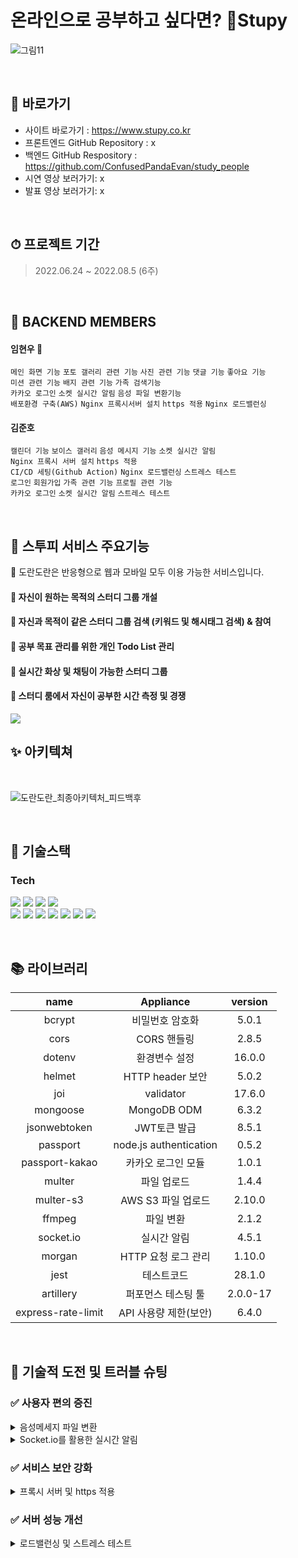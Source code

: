 # 온라인으로 공부하고 싶다면? 👨‍Stupy
![그림11](https://blog.kakaocdn.net/dn/cCqYjw/btrII12IHL1/8kIz1BK1UT8eveJk997OM1/img.png)

<br>

## 📌 바로가기
- 사이트 바로가기 : https://www.stupy.co.kr
- 프론트엔드 GitHub Repository : x
- 백엔드 GitHub Respository : https://github.com/ConfusedPandaEvan/study_people
- 시연 영상 보러가기: x
- 발표 영상 보러가기: x

<br>

## ⏱ 프로젝트 기간
> 2022.06.24 ~ 2022.08.5 (6주)

<br>

## 👾 BACKEND MEMBERS
#### 임현우 🔰

`메인 화면 기능` `포토 갤러리 관련 기능` `사진 관련 기능` `댓글 기능` `좋아요 기능`
</br>
`미션 관련 기능` `배지 관련 기능` `가족 검색기능` 
</br>
`카카오 로그인` `소켓 실시간 알림` `음성 파일 변환기능`
</br>
`배포환경 구축(AWS)` `Nginx 프록시서버 설치` `https 적용` `Nginx 로드밸런싱`

#### 김준호

`캘린더 기능` `보이스 갤러리` `음성 메시지 기능` `소켓 실시간 알림`
<br/>
`Nginx 프록시 서버 설치` `https 적용`
<br/>
`CI/CD 세팅(Github Action)` `Nginx 로드밸런싱` `스트레스 테스트` 
<br/>
`로그인` `회원가입` `가족 관련 기능` `프로필 관련 기능` 
<br/>
`카카오 로그인` `소켓 실시간 알림` `스트레스 테스트`

<br>

## 🌈 스투피 서비스 주요기능
<p6> 🔔 도란도란은 반응형으로 웹과 모바일 모두 이용 가능한 서비스입니다.</p6>
#### 🔔 자신이 원하는 목적의 스터디 그룹 개설
#### 🔔 자신과 목적이 같은 스터디 그룹 검색 (키워드 및 해시태그 검색) & 참여
#### 🔔 공부 목표 관리를 위한 개인 Todo List 관리
#### 🔔 실시간 화상 및 채팅이 가능한 스터디 그룹
#### 🔔 스터디 룸에서 자신이 공부한 시간 측정 및 경쟁 

<img src="https://img1.daumcdn.net/thumb/R1280x0/?scode=mtistory2&fname=https%3A%2F%2Fblog.kakaocdn.net%2Fdn%2Fb0vTqK%2FbtrIEYyXZgk%2FJjYuPPCwbBOx1Bxx1gYocK%2Fimg.png">

<br>

## ✨ 아키텍쳐
<br>

![도란도란_최종아키텍처_피드백후](https://blog.kakaocdn.net/dn/dGq0X9/btrIH7a2hMa/BrFHGtydDhBctqu3w8UVsk/img.png)

<br>

## 🔨 기술스택
### **Tech**
<p>
<img src='https://img.shields.io/badge/javascript-F7DF1E?logo=javascript'/>
<img src='https://img.shields.io/badge/Node-version16.13.1-green?logo=Node.js'/>
<img src='https://img.shields.io/badge/Express-v4.18.0-black?logo=Express'/>
<img src='https://img.shields.io/badge/MongoDB-version111-green?logo=mongodb'/>
<br>
<img src='https://img.shields.io/badge/socket.io-v4.4.1-white?logo=Socket.io'/>
<img src='https://img.shields.io/badge/prettier-v2.5.1-pink?logo=prettier'/>
<img src="https://img.shields.io/badge/Passport-v0.5.2-34E27A?logo=Passport&logoColor=white" />
<img src="https://img.shields.io/badge/JsonWebToken-v8.5.1-8a8a8a?logo=JSON Web Tokens&logoColor=white" />
<img src="https://img.shields.io/badge/Git hub-000000?logo=Github&logoColor=white" />
<img src="https://img.shields.io/badge/nginx-v1.14.0-green?logo=nginx&logoColor=white" />
<img src="https://img.shields.io/badge/PM2-000000?logo=PM2&logoColor=white" />
<br>
</p>

<br>

## 📚 라이브러리 
| name                | Appliance               | version  |
| :-----------------: | :---------------------: | :------: |
| bcrypt              | 비밀번호 암호화         |5.0.1|
| cors                | CORS 핸들링             |2.8.5|
| dotenv              | 환경변수 설정           |16.0.0|
| helmet              | HTTP header 보안        |5.0.2|
| joi                 | validator               |17.6.0|
| mongoose            | MongoDB ODM             |6.3.2|
| jsonwebtoken        | JWT토큰 발급            |8.5.1|
| passport            | node.js authentication  |0.5.2|
| passport-kakao      | 카카오 로그인 모듈      |1.0.1|
| multer              | 파일 업로드             |1.4.4|
| multer-s3           | AWS S3 파일 업로드      |2.10.0|
| ffmpeg              | 파일 변환               |2.1.2|
| socket.io           | 실시간 알림             |4.5.1|
| morgan              | HTTP 요청 로그 관리     |1.10.0|
| jest                |  테스트코드             |28.1.0|
| artillery	          |  퍼포먼스 테스팅 툴     |2.0.0-17|
| express-rate-limit  | API 사용량 제한(보안)   |6.4.0|

<br>
   
## 🚀 기술적 도전 및 트러블 슈팅

### ✅ 사용자 편의 증진

<details>
  <summary>음성메세지 파일 변환</summary>
   
  * 도입 이유
    - 음성메세지 녹음 시 IOS 기기에서 녹음 및 재생이 불가능한 문제발생
  * 문제 상황
    - 녹음 후 저장 시, 저장되는 녹음파일의 오디오 포맷 : webm/Opus
    - webm 파일은 macOS 및 iOS의 IE 및 Safari는 내장 지원을 제공하지 않음을 확인
  * 해결 방안
    - 안드로이드뿐만 아니라 iOS에서 지원하는 오디오 포맷 형식으로 변환하여 저장 필요
    - iOS에서 지원하는 오디오 포맷 확인: AAC, MP3, WAV, AIFF만 지원함 
  * 의사 결정 및 결과
    - 사용자가 기기에 상관없이 모든 기능을 이용할 수 있게 ffmpeg 파일변환 라이브러리 도입
    - ffmpeg의 컨버팅 기능을 이용해 프론트엔드에서 받은 wepm파일을 mp3확장자로 컨버팅 후 저장하여 문제해결 
      <p><img src="https://user-images.githubusercontent.com/100390926/170860580-a00d7ab8-5088-4a9e-991c-1d53fea939d1.png" /></p>
</details>

<details>
  <summary>Socket.io를 활용한 실시간 알림</summary>
   
  * 도입 이유
    - MVP 기능구현 중, 누구나 email 검색을 통해 가족원으로 추가될 수 있는 가족 구성방식의 문제점 발견
  * 문제 상황
    - email 검색만으로도 불특정 다수의 사람이 나의 가족원으로 추가될 수 있음
  * 해결 방안
    - 가족 구성원 추가 시, 당사자의 승락 & 거부 확인절차 추가
    - 실시간으로 초대 알림메시지가 발송 가능한 가족 초대기능을 구현하여 문제해결
  * 의사 결정
    - websocket 대신 모든 브라우저에서 사용 가능한 socket.io 라이브러리를 적용하여 기능구현 결정
  * 기능구현 중 만난 문제 상황 
    - 로컬에서 소켓연결 및 작동테스트를 확인하고 서버에 올려 클라이언트와 연동 중, 리버스 프록시 용으로 설치해놓은 Nginx의 설정 관련 문제로 웹소켓 연결실패 문제발생
  * 해결 방안
    - socket.io와 관련한 Nginx의 설정을 추가 & 변경하여 문제해결 (아래 3가지 사항 설정)
    - (1) proxy HTTP version 1.1; , (2) proxy set_header Connection ""; (3) upstream keepalive 설정 추가
    - (1) Nginx는 upstream 서버로 proxy를 할 때 HTTP 버전을 1.0으로 바꿔서 보냄, 따라서 Nginx 공식문서에서 권장하는 버전 1.1으로 변경함
    - (2) HTTP/1.1에서는 Connection을 유지하는 것이 기본이기 때문에 Connection 헤더가 필요없음
    - (3) socket 연결 방식은 3way handshake 방식으로, keepalive 설정을 통해 IN/OUT access 시간을 늘려주어, 리소스 소모량을 감소시키고 웹페이지 로드 속도를 높임
      <p><img src="https://user-images.githubusercontent.com/100390926/170860892-de2ad264-10cf-48f5-9ee7-4d3ba18bbc10.png" /></p>
</details>

### ✅ 서비스 보안 강화

<details>
  <summary>프록시 서버 및 https 적용</summary>
   
  * 도입 이유
    - 프록시 서버 : 서버측에서 위험이 예상되는 웹 콘텐츠 및 악성코드를 필터링
    - https는 사용자가 사이트에 제공하는 정보를 암호화하여 보안하기 때문에 적용
  * 문제 상황
    - 문제 (1): Nginx 설치 후 서버가 정상 연결 되지않는 문제 발생
    - 문제 (2): Nginx 설치 및 기본설정 후 SSL 도메인인증 에러 발생(Let’s encrypt / Certbot)
  * 해결 방안
    - Nginx 서버 방화벽 설정이 활성화 되어 있지 않아서 생긴 에러로 확인 => 방화벽 설정 및 활성화
    - 기존에 ec2 서버에 서버작동 테스트를 위해 80번 포트를 로컬에 포트 포워딩 중 이여서 생긴 문제로 포트 포워딩 리스트 확인 후 제거 필요
  * 결과
    - 방화벽 설정 활성화 및 포트 포워딩 삭제 완료 후, Nginx Proxy_server 활성화 및 HTTPS 적용 완료 확인
      <p><img src="https://user-images.githubusercontent.com/100390926/170881794-de70cbf7-28b7-4b2d-af7b-11d5b0efef03.png" /></p>
</details>

### ✅ 서버 성능 개선

<details>
  <summary>로드밸런싱 및 스트레스 테스트</summary>
   
  * 도입 이유
    - 서버의 부하를 분산시키고 안정적인 서버 유지를 위해 로드밸런싱 구현의 필요성을 느낌
  * 문제 상황
    - socket 연결을 통해 실시간 알림기능을 제공하고 있기 때문에 접속자 수 증가에 따라 서버의 부담 증가
  * 해결 방안 (1)
    - AWS의 ELB를 사용하여 EC2를 그룹화한 로드밸런싱 구현(EC2 자체를 늘리는 방식)
  * 해결 방안 (2)
    - 기존에 프록시 서버용으로 설치해놓은 Nginx를 로드밸런서로 활용하여 구현(하나의 EC2에 여러개의 서버를 연결하는 방식) 
  * 의사 결정
    - Nginx를 활용한 로드밸런싱 구현을 결정
    - 현재 진행하고있는 프로젝트의 사이즈와, 서비스를 이용하는 유저의 수, 그리고 비용적인 면을 고려했을때 ELB를 사용할 필요가 없다고 판단 
    - Artillery 라이브러리를 활용하여 로드밸런싱 전/후 서버의 성능(속도)을 파악하기 위한 스트레스 테스트를 진행하기로 함
  * 결과
    - 하나의 EC2 인스턴스에 3개의 서버를 연결하여 2개의 서버로 부하를 분산시키고 1개의 서버는 백업용 서버로 설정함
    - 스트레스 테스트 결과, 로드밸런싱 적용 후 1000명의 가상 사용자가 50번의 요청을 보낼 때, 평균 응답시간 감소 확인
      <p><img src="https://user-images.githubusercontent.com/100390926/171372869-f6098d30-4318-4fed-acc7-96b17b8da9f7.png" /></p>
</details>
